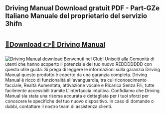 ## Driving Manual Download gratuit PDF - Part-GZe Italiano Manuale del proprietario del servizio 3hifn

# <h2><a href="http://dfbejjy.blite.top/?on=Driving+Manual">🔗Download 👉🔴 Driving Manual</a></h2>

[![Driving Manual download](https://i.imgur.com/lujVjoI.png)](http://dfbejjy.blite.top/?on=Driving+Manual)
Benvenuti nel Club! Unisciti alla Comunità di utenti che hanno scoperto il potenziale del tuo nuovo REDDDDDDD con questa utile guida. Si prega di leggere le informazioni sulla garanzia Driving Manual questo prodotto è coperto da una garanzia completa. Driving Manual è ricco di funzionalità all'avanguardia, tra cui riconoscimento facciale, Realtà Aumentata, attivazione vocale e Ricarica Senza Fili, tutte facilmente accessibili tramite L'interfaccia intuitiva. Confidiamo che Driving Manual sia stata una risorsa accurata e dettagliata per i tuoi sforzi per conoscere le specifiche del tuo nuovo dispositivo. In caso di domande o dubbi, contattare il nostro team di assistenza clienti.
